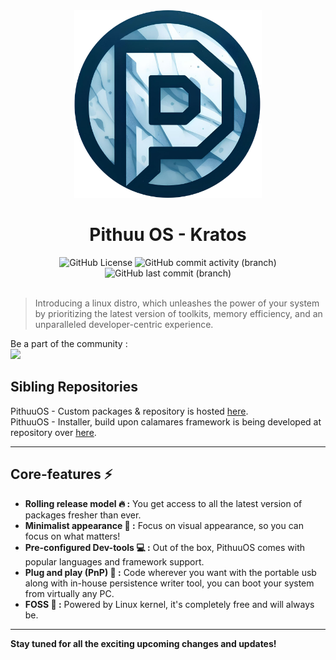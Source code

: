 <div align="center">
  <img src=https://raw.githubusercontent.com/Shiven-saini/pithuu-iso/kratos/res/logo.png width="300">
  <h1>Pithuu OS - Kratos</h1>
</div>

<div align="center">
  <img alt="GitHub License" src="https://img.shields.io/github/license/shiven-saini/pithuu-iso?style=for-the-badge&logo=github">
  <img alt="GitHub commit activity (branch)" src="https://img.shields.io/github/commit-activity/m/Shiven-saini/pithuu-iso/kratos?style=for-the-badge">
  <img alt="GitHub last commit (branch)" src="https://img.shields.io/github/last-commit/Shiven-saini/pithuu-iso/kratos?style=for-the-badge">
</div>

</br>

> Introducing a linux distro, which unleashes the power of your system by prioritizing the latest version of toolkits, memory efficiency, and an unparalleled developer-centric experience.

Be a part of the community : <br/>
[![](https://img.shields.io/discord/1177236605115842580?style=for-the-badge&logo=Discord&logoColor=FFFFFF&label=PithuuOS%20Server)](https://discord.gg/wz9pKweD)

## Sibling Repositories

PithuuOS - Custom packages & repository is hosted [here](https://github.com/shiven-saini/pithuu-repo). </br>
PithuuOS - Installer, build upon calamares framework is being developed at repository over [here](https://github.com/Shiven-saini/pithuu-installer).

----

## Core-features ⚡

- **Rolling release model 🔥 :**  You get access to all the latest version of packages fresher than ever.
- **Minimalist appearance 🤩 :** Focus on visual appearance, so you can focus on what matters!
- **Pre-configured Dev-tools 💻 :** Out of the box, PithuuOS comes with popular languages and framework support.
- **Plug and play (PnP) 🔌 :** Code wherever you want with the portable usb along with in-house persistence writer tool, you can boot your system from virtually any PC.
- **FOSS 🐧 :** Powered by Linux kernel, it's completely free and will always be.

---
**Stay tuned for all the exciting upcoming changes and updates!**


